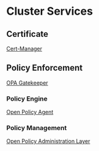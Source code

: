 # Cluster Services

## Certificate

[Cert-Manager](https://cert-manager.io/)

## Policy Enforcement

[OPA Gatekeeper](https://github.com/open-policy-agent/gatekeeper)

### Policy Engine

[Open Policy Agent](https://www.openpolicyagent.org/)

### Policy Management

[Open Policy Administration Layer](https://www.opal.ac/)
